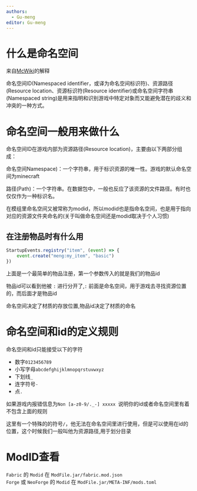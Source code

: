 ```yaml
---
authors:
  - Gu-meng
editor: Gu-meng
---
```

# 什么是命名空间
来自[McWiki](https://zh.minecraft.wiki/w/%E5%91%BD%E5%90%8D%E7%A9%BA%E9%97%B4ID?variant=zh-cn)的解释

命名空间ID(Namespaced identifier，或译为命名空间标识符)、资源路径(Resource location、资源标识符(Resource identifier)或命名空间字符串(Namespaced string)是用来指明和识别游戏中特定对象而又能避免潜在的歧义和冲突的一种方式。
# 命名空间一般用来做什么
命名空间ID在游戏内部为资源路径(Resource location)，主要由以下两部分组成：

命名空间Namespace)：一个字符串，用于标识资源的唯一性。游戏的默认命名空间为minecraft

路径(Path)：一个字符串。在数据包中，一般也反应了该资源的文件路径。有时也仅仅作为一种标识名。

在模组里命名空间又被常称为modid，所以modid也是指命名空间，也是用于指向对应的资源文件夹命名的(关于叫做命名空间还是modid取决于个人习惯)

## 在注册物品时有什么用
```js
StartupEvents.registry("item", (event) => {
    event.create("meng:my_item", "basic")
})
```
上面是一个最简单的物品注册，第一个参数传入的就是我们的物品id

物品id可以看到他被 `:` 进行分开了,`:` 前面是命名空间，用于游戏去寻找资源位置的，而后面才是物品id

命名空间决定了材质的存放位置,物品id决定了材质的命名

# 命名空间和id的定义规则
命名空间和id只能接受以下的字符
- 数字`0123456789`
- 小写字母`abcdefghijklmnopqrstuvwxyz`
- 下划线`_`
- 连字符号`-`
- 点`.`

如果游戏内报错信息为`Non [a-z0-9/._-] xxxxx `说明你的id或者命名空间里有着不包含上面的规则

这里有一个特殊的的符号`/`，他无法在命名空间里进行使用，但是可以使用在id的位置，这个时候我们一般叫他为资源路径,用于划分目录

# ModID查看
`Fabric` 的 `Modid` 在 `ModFile.jar/fabric.mod.json`\
`Forge` 或 `NeoForge` 的 `Modid` 在 `ModFile.jar/META-INF/mods.toml`
